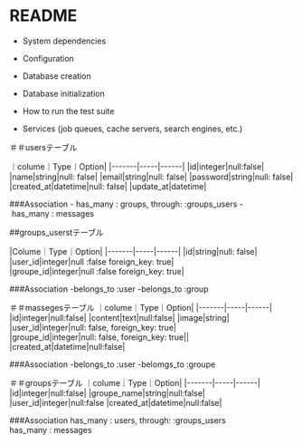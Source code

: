 # README
* System dependencies

* Configuration

* Database creation

* Database initialization

* How to run the test suite

* Services (job queues, cache servers, search engines, etc.)


＃＃usersテーブル

｜colume｜Type｜Option|
|-------|-----|------|
|id|integer|null:false|
|name|string|null: false|
|email|string|null: false|
|password|string|null: false|
|created_at|datetime|null: false|
|update_at|datetime|

###Association
- has_many : groups, through: :groups_users
- has_many : messages

##groups_userstテーブル

|Colume｜Type｜Option|
|-------|-----|------|
|id|string|null: false|
|user_id|integer|null :false foreign_key: true|
|groupe_id|integer|null :false foreign_key: true|

###Association
-belongs_to :user
-belongs_to :group

＃＃massegesテーブル
｜colume｜Type｜Option|
|-------|-----|------|
|id|integer|null:false|
|content|text|null:false|
|image|string|
|user_id|integer|null: false, foreign_key: true|
|groupe_id|integer|null: false, foreign_key: true||
|created_at|datetime|null:false|

###Association
-belongs_to :user
-belomgs_to :groupe

＃＃groupsテーブル
｜colume｜Type｜Option|
|-------|-----|------|
|id|integer|null:false|
|groupe_name|string|null:false|
|user_id|integer|null:false
|created_at|datetime|null:false|

###Association
has_many : users, through: :groups_users
has_many : messages
